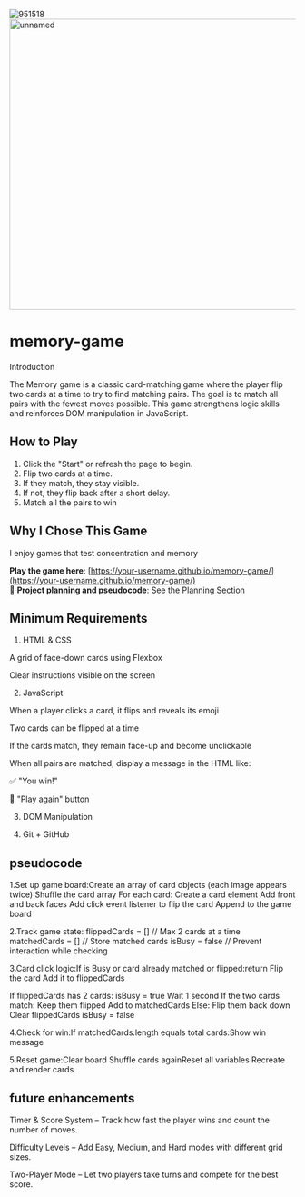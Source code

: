 ![951518](https://github.com/user-attachments/assets/f4691b4a-3d6e-4365-ac87-1fc293573292)
<img width="512" height="512" alt="unnamed" src="https://github.com/user-attachments/assets/c256c868-d0a1-4213-bc6f-d720ace9ac6b" />

# memory-game
Introduction

The Memory game is a classic card-matching game where the player flip two cards at a time to try to find matching pairs. The goal is to match all pairs with the fewest moves possible. This game strengthens logic skills and reinforces DOM manipulation in JavaScript.
##  How to Play
1. Click the "Start" or refresh the page to begin.
2. Flip two cards at a time.
3. If they match, they stay visible.
4. If not, they flip back after a short delay.
5. Match all the pairs to win
 ##  Why I Chose This Game 
I enjoy games that test concentration and memory

 **Play the game here**: [https://your-username.github.io/memory-game/](https://your-username.github.io/memory-game/)  
📁 **Project planning and pseudocode**: See the [Planning Section](#-pseudocode-game-logic)


##  Minimum Requirements
1. HTML & CSS

A grid of face-down cards using Flexbox

Clear instructions visible on the screen

2. JavaScript

When a player clicks a card, it flips and reveals its emoji

Two cards can be flipped at a time

If the cards match, they remain face-up and become unclickable

When all pairs are matched, display a message in the HTML like:

✅ "You win!"

🔄 "Play again" button

3. DOM Manipulation  

4. Git + GitHub
  
## pseudocode 
1.Set up game board:Create an array of card objects (each image appears twice)
Shuffle the card array
For each card:
    Create a card element
    Add front and back faces
    Add click event listener to flip the card
    Append to the game board

2.Track game state: 
flippedCards = []      // Max 2 cards at a time
matchedCards = []      // Store matched cards
isBusy = false          // Prevent interaction while checking

3.Card click logic:If is Busy or card already matched or flipped:return Flip the card
Add it to flippedCards

If flippedCards has 2 cards:
    isBusy = true
    Wait 1 second
    If the two cards match:
        Keep them flipped
        Add to matchedCards
    Else:
        Flip them back down
    Clear flippedCards
    isBusy = false

4.Check for win:If matchedCards.length equals total cards:Show win message

5.Reset game:Clear board Shuffle cards againReset all variables Recreate and render cards
 
## future enhancements
Timer & Score System – Track how fast the player wins and count the number of moves.

Difficulty Levels – Add Easy, Medium, and Hard modes with different grid sizes.

Two-Player Mode – Let two players take turns and compete for the best score.
